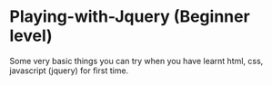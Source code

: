 # Playing-with-Jquery (Beginner level) 
Some very basic things you can try when you have learnt html, css, javascript (jquery) for first time.








